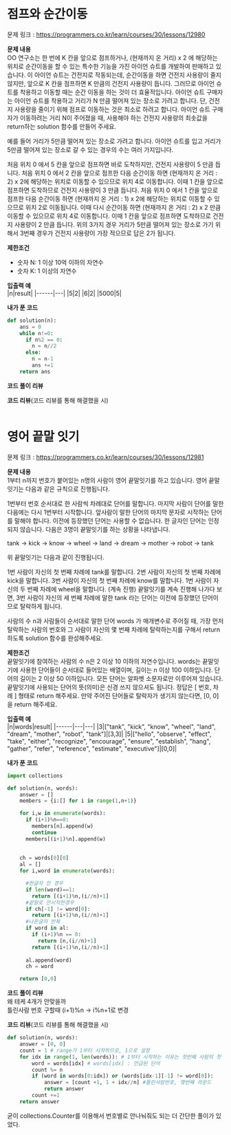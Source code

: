 # 점프와 순간이동
문제 링크 : https://programmers.co.kr/learn/courses/30/lessons/12980

**문제 내용**  
OO 연구소는 한 번에 K 칸을 앞으로 점프하거나, (현재까지 온 거리) x 2 에 해당하는 위치로 순간이동을 할 수 있는 특수한 기능을 가진 아이언 슈트를 개발하여 판매하고 있습니다. 이 아이언 슈트는 건전지로 작동되는데, 순간이동을 하면 건전지 사용량이 줄지 않지만, 앞으로 K 칸을 점프하면 K 만큼의 건전지 사용량이 듭니다. 그러므로 아이언 슈트를 착용하고 이동할 때는 순간 이동을 하는 것이 더 효율적입니다. 아이언 슈트 구매자는 아이언 슈트를 착용하고 거리가 N 만큼 떨어져 있는 장소로 가려고 합니다. 단, 건전지 사용량을 줄이기 위해 점프로 이동하는 것은 최소로 하려고 합니다. 아이언 슈트 구매자가 이동하려는 거리 N이 주어졌을 때, 사용해야 하는 건전지 사용량의 최솟값을 return하는 solution 함수를 만들어 주세요.

예를 들어 거리가 5만큼 떨어져 있는 장소로 가려고 합니다.
아이언 슈트를 입고 거리가 5만큼 떨어져 있는 장소로 갈 수 있는 경우의 수는 여러 가지입니다.

처음 위치 0 에서 5 칸을 앞으로 점프하면 바로 도착하지만, 건전지 사용량이 5 만큼 듭니다.
처음 위치 0 에서 2 칸을 앞으로 점프한 다음 순간이동 하면 (현재까지 온 거리 : 2) x 2에 해당하는 위치로 이동할 수 있으므로 위치 4로 이동합니다. 이때 1 칸을 앞으로 점프하면 도착하므로 건전지 사용량이 3 만큼 듭니다.
처음 위치 0 에서 1 칸을 앞으로 점프한 다음 순간이동 하면 (현재까지 온 거리 : 1) x 2에 해당하는 위치로 이동할 수 있으므로 위치 2로 이동됩니다. 이때 다시 순간이동 하면 (현재까지 온 거리 : 2) x 2 만큼 이동할 수 있으므로 위치 4로 이동합니다. 이때 1 칸을 앞으로 점프하면 도착하므로 건전지 사용량이 2 만큼 듭니다.
위의 3가지 경우 거리가 5만큼 떨어져 있는 장소로 가기 위해서 3번째 경우가 건전지 사용량이 가장 적으므로 답은 2가 됩니다.

**제한조건**  
- 숫자 N: 1 이상 10억 이하의 자연수
- 숫자 K: 1 이상의 자연수

**입출력 예**  
|n|result|
|------|---|
|5|2|
|6|2|
|5000|5|



**내가 푼 코드**  
```python
def solution(n):
    ans = 0
    while n!=0:
      if n%2 == 0:
        n = n//2
      else:
        n = n-1
        ans +=1      
    return ans
```
**코드 풀이 리뷰**  


**코드 리뷰**(코드 리뷰를 통해 해결했을 시)  

```python
```


# 영어 끝말 잇기
문제 링크 : https://programmers.co.kr/learn/courses/30/lessons/12981

**문제 내용**  
1부터 n까지 번호가 붙어있는 n명의 사람이 영어 끝말잇기를 하고 있습니다. 영어 끝말잇기는 다음과 같은 규칙으로 진행됩니다.

1번부터 번호 순서대로 한 사람씩 차례대로 단어를 말합니다.
마지막 사람이 단어를 말한 다음에는 다시 1번부터 시작합니다.
앞사람이 말한 단어의 마지막 문자로 시작하는 단어를 말해야 합니다.
이전에 등장했던 단어는 사용할 수 없습니다.
한 글자인 단어는 인정되지 않습니다.
다음은 3명이 끝말잇기를 하는 상황을 나타냅니다.

tank → kick → know → wheel → land → dream → mother → robot → tank

위 끝말잇기는 다음과 같이 진행됩니다.

1번 사람이 자신의 첫 번째 차례에 tank를 말합니다.
2번 사람이 자신의 첫 번째 차례에 kick을 말합니다.
3번 사람이 자신의 첫 번째 차례에 know를 말합니다.
1번 사람이 자신의 두 번째 차례에 wheel을 말합니다.
(계속 진행)
끝말잇기를 계속 진행해 나가다 보면, 3번 사람이 자신의 세 번째 차례에 말한 tank 라는 단어는 이전에 등장했던 단어이므로 탈락하게 됩니다.

사람의 수 n과 사람들이 순서대로 말한 단어 words 가 매개변수로 주어질 때, 가장 먼저 탈락하는 사람의 번호와 그 사람이 자신의 몇 번째 차례에 탈락하는지를 구해서 return 하도록 solution 함수를 완성해주세요.

**제한조건**  
끝말잇기에 참여하는 사람의 수 n은 2 이상 10 이하의 자연수입니다.
words는 끝말잇기에 사용한 단어들이 순서대로 들어있는 배열이며, 길이는 n 이상 100 이하입니다.
단어의 길이는 2 이상 50 이하입니다.
모든 단어는 알파벳 소문자로만 이루어져 있습니다.
끝말잇기에 사용되는 단어의 뜻(의미)은 신경 쓰지 않으셔도 됩니다.
정답은 [ 번호, 차례 ] 형태로 return 해주세요.
만약 주어진 단어들로 탈락자가 생기지 않는다면, [0, 0]을 return 해주세요.

**입출력 예**  
|n|words|result|
|------|---|---|
|3|["tank", "kick", "know", "wheel", "land", "dream", "mother", "robot", "tank"]|[3,3]|
|5|["hello", "observe", "effect", "take", "either", "recognize", "encourage", "ensure", "establish", "hang", "gather", "refer", "reference", "estimate", "executive"]|[0,0]|




**내가 푼 코드**  
```python
import collections

def solution(n, words):
    answer = []
    members = {i:[] for i in range(1,n+1)}

    for i,w in enumerate(words):
      if (i+1)%n==0:
        members[n].append(w)
        continue
      members[(i+1)%n].append(w)
    
    
    ch = words[0][0]
    al = []
    for i,word in enumerate(words):

      #한글자 인 경우
      if len(word)==1:
        return [(i+1)%n,(i//n)+1]
      #끝말로 안시작한경우
      if ch[-1] != word[0]:
        return [(i+1)%n,(i//n)+1]
      #나온글자 반복
      if word in al:
        if (i+1)%n == 0:
          return [n,(i//n)+1]
        return [(i+1)%n,(i//n)+1]
      
      al.append(word)
      ch = word

    return [0,0]
```
**코드 풀이 리뷰**  
왜 테케 4개가 안맞을까    
틀린사람 번호 구할때 (i+1)%n -> i%n+1로 변경 
   

**코드 리뷰**(코드 리뷰를 통해 해결했을 시)  

```python
def solution(n, words):
    answer = [0, 0]
    count = 1 # range가 1부터 시작하므로, 1으로 설정 
    for idx in range(1, len(words)): # 1부터 시작하는 이유는 첫번째 사람의 첫 단어는 절대 틀릴 일이 없음 
        word = words[idx] # words[idx] : 언급된 단어 
        count %= n 
        if (word in words[0:idx]) or (words[idx-1][-1] != word[0]): 
            answer = [count +1, 1 + idx//n] #틀린사람번호, 몇번째 라운드 
            return answer 
        count +=1 
    return answer
```
굳이 collections.Counter를 이용해서 번호별로 안나눠줘도 되는 
더 간단한 풀이가 있었다.
